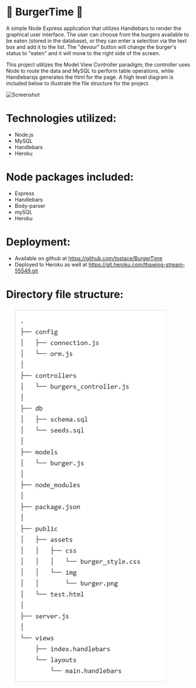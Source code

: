  # :hamburger: BurgerTime :fries:

A simple Node Express application that utilizes Handlebars to render the graphical user interface.  The user can choose from the burgers available to be eaten (stored in the database), or they can enter a selection via the text box and add it to the list.  The "devour" button will change the burger's status to "eaten" and it will move to the right side of the screen.  

This project utilizes the Model View Controller paradigm; the controller uses Node to route the data and MySQL to perform table operations, while Handlebarsjs generates the html for the page. A high level diagram is included below to illustrate the file structure for the project.

![Screenshot](./public/assets/images/Burgertime.PNG)

# Technologies utilized:
- Node.js
- MySQL
- Handlebars
- Heroku

# Node packages included:
- Express
- Handlebars
- Body-parser
- mySQL
- Heroku

# Deployment:
- Available on github at https://github.com/tsstace/BurgerTime
- Deployed to Heroku as well at https://git.heroku.com/thawing-stream-55549.git

# Directory file structure:
![Files](./public/assets/images/Structure.PNG)

